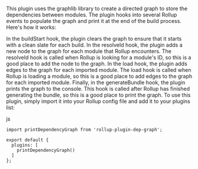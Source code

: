 This plugin uses the graphlib library to create a directed graph to store the dependencies between modules. The plugin hooks into several Rollup events to populate the graph and print it at the end of the build process. Here's how it works:

In the buildStart hook, the plugin clears the graph to ensure that it starts with a clean slate for each build.
In the resolveId hook, the plugin adds a new node to the graph for each module that Rollup encounters. The resolveId hook is called when Rollup is looking for a module's ID, so this is a good place to add the node to the graph.
In the load hook, the plugin adds edges to the graph for each imported module. The load hook is called when Rollup is loading a module, so this is a good place to add edges to the graph for each imported module.
Finally, in the generateBundle hook, the plugin prints the graph to the console. This hook is called after Rollup has finished generating the bundle, so this is a good place to print the graph.
To use this plugin, simply import it into your Rollup config file and add it to your plugins list:

js
```
import printDependencyGraph from 'rollup-plugin-dep-graph';

export default {
  plugins: [
    printDependencyGraph()
  ]
};
```
